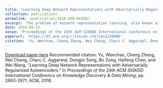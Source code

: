 ```yaml
---
title: "Learning Deep Network Representations with Adversarially Regularized Autoencoders"
collection: publications
permalink: /publication/2018-KDD-NetRA/
excerpt: 'The problem of network representation learning, also known as network embedding, arises in many machine learning tasks assuming that there exist a small number of variabilities in the vertex representations which can capture the ''semantics'' of the original network structure. Most existing network embedding models, with shallow or deep architectures, learn vertex representations from the sampled vertex sequences such that the low-dimensional embeddings preserve the locality property and/or global reconstruction capability. The resultant representations, however, are difficult for model generalization due to the intrinsic sparsity of sampled sequences from the input network. As such, an ideal approach to address the problem is to generate vertex representations by learning a probability density function over the sampled sequences. However, in many cases, such a distribution in a low-dimensional manifold may not always have an analytic form. In this study, we propose to learn the network representations with adversarially regularized autoencoders (NetRA). NetRA learns smoothly regularized vertex representations that well capture the network structure through jointly considering both locality-preserving and global reconstruction constraints. The joint inference is encapsulated in a generative adversarial training process to circumvent the requirement of an explicit prior distribution, and thus obtains better generalization performance. We demonstrate empirically how well key properties of the network structure are captured and the effectiveness of NetRA on a variety of tasks, including network reconstruction, link prediction, and multi-label classification.'
date: 2018-08-23
venue: 'Proceedings of the 24th ACM SIGKDD International Conference on Knowledge Discovery & Data Mining'
paperurl: 'https://dl.acm.org/citation.cfm?id=3220000'
citation: 'Yu, Wenchao, Cheng Zheng, Wei Cheng, Charu C. Aggarwal, Dongjin Song, Bo Zong, Haifeng Chen, and Wei Wang. In <i>Proceedings of the 24th ACM SIGKDD International Conference on Knowledge Discovery & Data Mining</i> <b>(KDD)</b>, pp. 2663-2671. ACM, 2018.'
---
```


[Download paper here]('2018-KDD-NetRA.pdf')
Recommended citation: Yu, Wenchao, Cheng Zheng, Wei Cheng, Charu C. Aggarwal, Dongjin Song, Bo Zong, Haifeng Chen, and Wei Wang. "Learning Deep Network Representations with Adversarially Regularized Autoencoders." In <i>Proceedings of the 24th ACM SIGKDD International Conference on Knowledge Discovery & Data Mining</i>, pp. 2663-2671. ACM, 2018.
